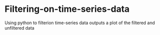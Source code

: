 # Filtering-on-time-series-data
Using python to filterion time-series data
outputs a plot of the filtered and unfiltered data

